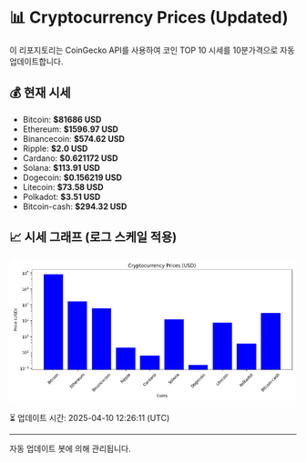 
# 📊 Cryptocurrency Prices (Updated)

이 리포지토리는 CoinGecko API를 사용하여 코인 TOP 10 시세를 10분가격으로 자동 업데이트합니다.

## 💰 현재 시세
- Bitcoin: **$81686 USD**
- Ethereum: **$1596.97 USD**
- Binancecoin: **$574.62 USD**
- Ripple: **$2.0 USD**
- Cardano: **$0.621172 USD**
- Solana: **$113.91 USD**
- Dogecoin: **$0.156219 USD**
- Litecoin: **$73.58 USD**
- Polkadot: **$3.51 USD**
- Bitcoin-cash: **$294.32 USD**

## 📈 시세 그래프 (로그 스케일 적용)
![Crypto Prices](crypto_prices.png)

⏳ 업데이트 시간: 2025-04-10 12:26:11 (UTC)

---
자동 업데이트 봇에 의해 관리됩니다.

